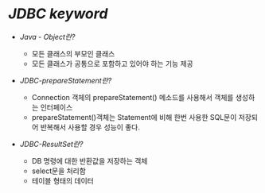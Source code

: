  *JDBC keyword*
===============================================================================

* *Java - Object란?*
  * 모든 클래스의 부모인 클래스<br>
  * 모든 클래스가 공통으로 포함하고 있어야 하는 기능 제공

* *JDBC-prepareStatement란?*
  * Connection 객체의 prepareStatement() 메소드를 사용해서 객체를 생성하는 인터페이스<br>
  * prepareStatement()객체는 Statement에 비해 한번 사용한 SQL문이 저장되어 반복해서 사용할 경우 성능이 좋다.


* *JDBC-ResultSet란?*
  * DB 명령에 대한 반환값을 저장하는 객체<br>
  * select문을 처리함<br>
  * 테이블 형태의 데이터 
